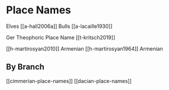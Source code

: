 # Place Names

Elves [[a-hall2006a]]
Bulls [[a-lacaille1930]]


Ger Theophoric Place Name [[t-kritsch2019]]



[[h-martirosyan2010]] Armenian
[[h-martirosyan1964]] Armenian

## By Branch
[[cimmerian-place-names]]
[[dacian-place-names]]